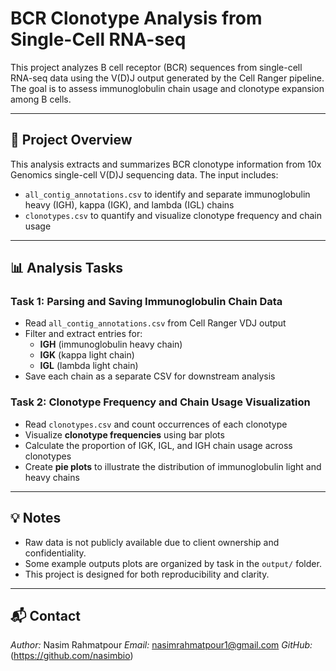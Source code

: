 # BCR Clonotype Analysis from Single-Cell RNA-seq

This project analyzes B cell receptor (BCR) sequences from single-cell RNA-seq data using the V(D)J output generated by the Cell Ranger pipeline. The goal is to assess immunoglobulin chain usage and clonotype expansion among B cells.

---

## 📘 Project Overview

This analysis extracts and summarizes BCR clonotype information from 10x Genomics single-cell V(D)J sequencing data. The input includes:
- `all_contig_annotations.csv` to identify and separate immunoglobulin heavy (IGH), kappa (IGK), and lambda (IGL) chains
- `clonotypes.csv` to quantify and visualize clonotype frequency and chain usage


---

## 📊 Analysis Tasks

### **Task 1: Parsing and Saving Immunoglobulin Chain Data**
- Read `all_contig_annotations.csv` from Cell Ranger VDJ output
- Filter and extract entries for:
  - **IGH** (immunoglobulin heavy chain)
  - **IGK** (kappa light chain)
  - **IGL** (lambda light chain)
- Save each chain as a separate CSV for downstream analysis

### **Task 2: Clonotype Frequency and Chain Usage Visualization**
- Read `clonotypes.csv` and count occurrences of each clonotype
- Visualize **clonotype frequencies** using bar plots
- Calculate the proportion of IGK, IGL, and IGH chain usage across clonotypes
- Create **pie plots** to illustrate the distribution of immunoglobulin light and heavy chains

---


## 💡 Notes

- Raw data is not publicly available due to client ownership and confidentiality.
- Some example outputs plots are organized by task in the `output/` folder.
- This project is designed for both reproducibility and clarity.

---

## 📬 Contact

*Author:* Nasim Rahmatpour 
*Email:* nasimrahmatpour1@gmail.com 
*GitHub:* (https://github.com/nasimbio)


